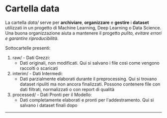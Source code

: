 # Cartella data

La cartella _data/_ serve per **archiviare**, **organizzare** e **gestire** i **dataset** utilizzati in un progetto di Machine Learning, Deep Learning o Data Science. Una buona organizzazione aiuta a mantenere il progetto _pulito, evitare errori e garantire riproducibilità_.

Sottocartelle presenti:

1. raw/ - Dati Grezzi: 
    - Dati originali, non modificati. Qui si salvano i file così come vengono raccolti o scaricati 
2. interim/ - Dati Intermedi: 
    - Dati parzialmente elaborati durante il preprocessing. Qui si trovano dataset ripuliti ma non ancora finalizzati. Possono contenere file con dati filtrati, normalizzati o con report di qualità 
3. processed/ - Dati Pronti per il Modello: 
    - Dati completamente elaborati e pronti per l'addestramento. Qui si salvano i dataset finali dopo

---